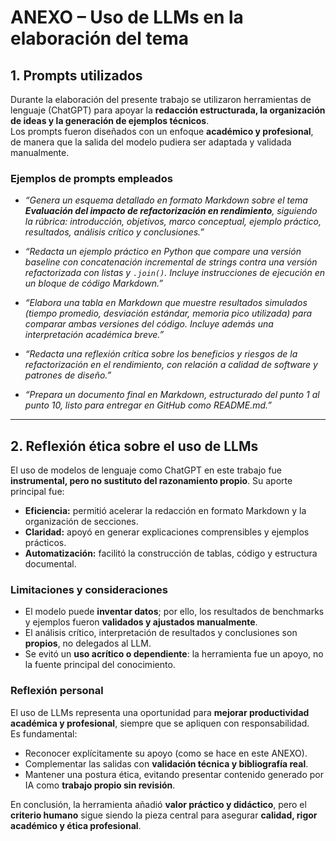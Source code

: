 # ANEXO – Uso de LLMs en la elaboración del tema

## 1. Prompts utilizados

Durante la elaboración del presente trabajo se utilizaron herramientas de lenguaje (ChatGPT) para apoyar la **redacción estructurada, la organización de ideas y la generación de ejemplos técnicos**.  
Los prompts fueron diseñados con un enfoque **académico y profesional**, de manera que la salida del modelo pudiera ser adaptada y validada manualmente.

### Ejemplos de prompts empleados

- *“Genera un esquema detallado en formato Markdown sobre el tema **Evaluación del impacto de refactorización en rendimiento**, siguiendo la rúbrica: introducción, objetivos, marco conceptual, ejemplo práctico, resultados, análisis crítico y conclusiones.”*  

- *“Redacta un ejemplo práctico en Python que compare una versión baseline con concatenación incremental de strings contra una versión refactorizada con listas y `.join()`. Incluye instrucciones de ejecución en un bloque de código Markdown.”*  

- *“Elabora una tabla en Markdown que muestre resultados simulados (tiempo promedio, desviación estándar, memoria pico utilizada) para comparar ambas versiones del código. Incluye además una interpretación académica breve.”*  

- *“Redacta una reflexión crítica sobre los beneficios y riesgos de la refactorización en el rendimiento, con relación a calidad de software y patrones de diseño.”*  

- *“Prepara un documento final en Markdown, estructurado del punto 1 al punto 10, listo para entregar en GitHub como README.md.”*  

---

## 2. Reflexión ética sobre el uso de LLMs

El uso de modelos de lenguaje como ChatGPT en este trabajo fue **instrumental, pero no sustituto del razonamiento propio**. Su aporte principal fue:

- **Eficiencia:** permitió acelerar la redacción en formato Markdown y la organización de secciones.  
- **Claridad:** apoyó en generar explicaciones comprensibles y ejemplos prácticos.  
- **Automatización:** facilitó la construcción de tablas, código y estructura documental.  

### Limitaciones y consideraciones
- El modelo puede **inventar datos**; por ello, los resultados de benchmarks y ejemplos fueron **validados y ajustados manualmente**.  
- El análisis crítico, interpretación de resultados y conclusiones son **propios**, no delegados al LLM.  
- Se evitó un **uso acrítico o dependiente**: la herramienta fue un apoyo, no la fuente principal del conocimiento.  

### Reflexión personal
El uso de LLMs representa una oportunidad para **mejorar productividad académica y profesional**, siempre que se apliquen con responsabilidad.  
Es fundamental:
- Reconocer explícitamente su apoyo (como se hace en este ANEXO).  
- Complementar las salidas con **validación técnica y bibliografía real**.  
- Mantener una postura ética, evitando presentar contenido generado por IA como **trabajo propio sin revisión**.  

En conclusión, la herramienta añadió **valor práctico y didáctico**, pero el **criterio humano** sigue siendo la pieza central para asegurar **calidad, rigor académico y ética profesional**.
